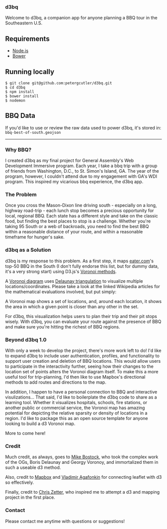 ### d3bq

Welcome to d3bq, a companion app for anyone planning a BBQ tour in the Southeastern U.S.

## Requirements

- [Node.js](http://nodejs.org/)
- [Bower](http://bower.io/)

## Running locally

    $ git clone git@github.com:petergcutler/d3bq.git
    $ cd d3bq
    $ npm install
    $ bower install
    $ nodemon

## BBQ Data

If you'd like to use or review the raw data used to power d3bq, it's stored in: `bbq-best-of-south.geojson`

---

### Why BBQ?

I created d3bq as my final project for General Assembly's Web Development Immersive program. Each year, I take a bbq trip with a group of friends from Washington, D.C., to St. Simon's Island, GA. The year of the program, however, I couldn't attend due to my engagement with GA's WDI program. This inspired my vicarious bbq experience, the d3bq app.

### The Problem

Once you cross the Mason-Dixon line driving south - especially on a long, highway road-trip - each lunch stop becomes a precious opportunity for local, regional BBQ. Each state has a different style and take on the classic food, but finding the best places to stop is a challenge. Whether you're taking 95 South or a web of backroads, you need to find the best BBQ within a reasonable distance of your route, and within a reasonable timeframe for hunger's sake.

### d3bq as a Solution

d3bq is my response to this problem. As a first step, it maps [eater.com](http://www.eater.com/)'s top-50 BBQ in the South (I don't fully endorse this list, but for dummy data, it's a very strong start) using D3.js's [Voronoi methods](https://github.com/mbostock/d3/wiki/Voronoi-Geom).

A [Voronoi diagram](https://en.wikipedia.org/wiki/Voronoi_diagram) uses [Delaunay triangulation](https://en.wikipedia.org/wiki/Delaunay_triangulation) to visualize multiple locations/coordinates. Please take a look at the linked Wikipedia articles for the mathematical evaluations involved, but put simply:

A Voronoi map shows a set of locations, and, around each location, it shows the area in which a given point is closer than any other in the set.

For d3bq, this visualization helps users to plan their trip and their pit stops wisely. With d3bq, you can evaluate your route against the presence of BBQ and make sure you're hitting the richest of BBQ regions.


### Beyond d3bq 1.0

With only a week to develop the project, there's more work left to do! I'd like to expand d3bq to include user authentication, profiles, and functionality to support user creation and deletion of BBQ locations. This would allow users to participate in the interactivity further, seeing how their changes to the location set of points alters the Voronoi diagram itself. To make this a more useful tool for trip-planning, I'd then like to use Mapbox's directional methods to add routes and directions to the map.

In addition, I happen to have a personal connection to BBQ and interactive visulizations... That said, I'd like to boilerplate the d3bq code to share as a learning tool. Whether it visualizes hospitals, schools, fire stations, or another public or commercial service, the Voronoi map has amazing potential for depicting the relative sparsity or density of locations in a region. I'd like to package this as an open source template for anyone looking to build a d3 Voronoi map.

More to come here!

### Credit

Much credit, as always, goes to [Mike Bostock](http://bost.ocks.org/mike/), who took the complex work of the OGs, Boris Delaunay and Georgy Voronoy, and immortalized them in such a useable d3 method.

Also, credit to [Mapbox](https://www.mapbox.com/) and [Vladimir Agafonkin](http://agafonkin.com/en/) for connecting leaflet with d3 so effectively.

Finally, credit to [Chris Zetter](http://chriszetter.com/), who inspired me to attempt a d3 and mapping project in the first place.

### Contact

Please contact me anytime with questions or suggestions!
